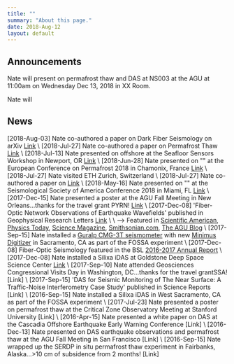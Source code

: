 ```yaml
---
title: ""
summary: "About this page."
date: 2018-Aug-12
layout: default
---
```

## Announcements
Nate will present on permafrost thaw and DAS at NS003 at the AGU at 11:00am on Wednesday Dec 13, 2018 in XX Room.

Nate will

## News
[2018-Aug-03] Nate co-authored a paper on Dark Fiber Seismology on arXiv [Link]()
\\
[2018-Jul-27] Nate co-authored a paper on Permafrost Thaw [Link]()
\\
[2018-Jul-13] Nate presented on offshore at the Seafloor Sensors Workshop in Newport, OR [Link]()
\\
[2018-Jun-28] Nate presented on "" at the European Conference on Permafrost 2018 in Chamonix, France [Link]()
\\
[2018-Jul-27] Nate visited ETH Zurich, Switzerland
\\
[2018-Jul-27] Nate co-authored a paper on  [Link]()
\\
[2018-May-16] Nate presented on "" at the Seismological Society of America Conference 2018 in Miami, FL [Link]()
\\
[2017-Dec-15]  Nate presented a poster at the AGU Fall Meeting in New Orleans...thanks for the travel grant PYRN! [Link]()
\\
[2017-Dec-08]  'Fiber-Optic Network Observations of Earthquake Wavefields' published in Geophysical Research Letters [Link](http://onlinelibrary.wiley.com/doi/10.1002/2017GL075722/full)
\\
\             \--> Featured in [Scientific American](https://www.scientificamerican.com/podcast/episode/dark-fiber-networks-can-sense-seismicity/), [Physics Today](http://physicstoday.scitation.org/do/10.1063/PT.6.1.20180108a/full/), [Science Magazine](http://science.sciencemag.org/content/358/6369/1398.7), [Smithsonian.com](https://www.smithsonianmag.com/innovation/could-fiber-optics-detect-earthquakes-180967585/), [The AGU Blog](https://blogs.agu.org/geospace/2017/12/05/dark-fiber-using-sensors-beneath-our-feet-to-tell-us-about-earthquakes-water-and-other-geophysical-phenomenon/)
\\
[2017-Sep-15]  Nate installed a [Guralp CMG-3T seismometer](http://www.guralp.com/products/instruments/guralp-3-series) with new [Minimus Digitizer](http://www.guralp.com/products/data-acquisition/guralp-minimus) in Sacramento, CA as part of the FOSSA experiment
\\
[2017-Dec-08]  Fiber-Optic Seismology featured in the BSL [2016-2017 Annual Report](https://issuu.com/berkeleyseismologylab/docs/bslannualreport_2016-2017)
\\
[2017-Dec-08]  Nate installed a Silixa iDAS at Goldstone Deep Space Science Center [Link](https://www.gdscc.nasa.gov/)
\\
[2017-Sep-10]  Nate attended Geosciences Congressional Visits Day in Washington, DC...thanks for the travel grantSSA! [Link]
\\
[2017-Sep-15]  'DAS for Seismic Monitoring of The Near Surface: A Traffic-Noise Interferometry Case Study' published in Science Reports [Link]
\\
[2016-Sep-15]  Nate installed a Silixa iDAS in West Sacramento, CA as part of the FOSSA experiment
\\
[2017-Jul-23]  Nate presented a poster on permafrost thaw at the Critical Zone Observatory Meeting at Stanford University [Link]
\\
[2016-Apr-15]  Nate presented a white paper on DAS at the Cascadia Offshore Earthquake Early Warning Conference [Link]
\\
[2016-Dec-13]  Nate presented on DAS earthquake observations and permafrost thaw at the AGU Fall Meeting in San Francisco [Link]
\\
[2016-Sep-15]  Nate wrapped up the SERDP in situ permafrost thaw experiment in Fairbanks, Alaska...>10 cm of subsidence from 2 months! [Link]
